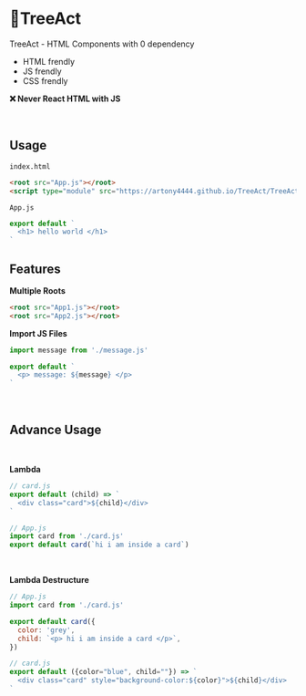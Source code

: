 # 🌲TreeAct
TreeAct - HTML Components with 0 dependency
* HTML frendly
* JS frendly
* CSS frendly

**❌️ Never React HTML with JS**

<br>

## Usage

`index.html`
```html
<root src="App.js"></root>
<script type="module" src="https://artony4444.github.io/TreeAct/TreeAct/TreeAct.js"></script>
```

`App.js`
```js
export default `
  <h1> hello world </h1>
`
```

## Features

**Multiple Roots**
```html
<root src="App1.js"></root>
<root src="App2.js"></root>
```

**Import JS Files**
```js
import message from './message.js'

export default `
  <p> message: ${message} </p>
`
```

<br>

## Advance Usage

<br>

**Lambda**

```js
// card.js
export default (child) => `
  <div class="card">${child}</div>
`

// App.js
import card from './card.js'
export default card(`hi i am inside a card`)
```

<br>

**Lambda Destructure**

```js
// App.js
import card from './card.js'

export default card({
  color: 'grey',
  child: `<p> hi i am inside a card </p>`,
})

// card.js
export default ({color="blue", child=""}) => `
  <div class="card" style="background-color:${color}">${child}</div>
`
```
